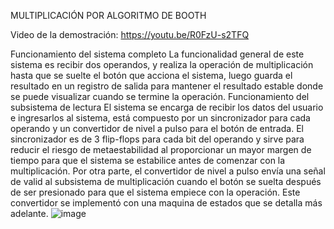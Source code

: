 MULTIPLICACIÓN POR ALGORITMO DE BOOTH

Video de la demostración: https://youtu.be/R0FzU-s2TFQ

Funcionamiento del sistema completo
La funcionalidad general de este sistema es recibir dos operandos, y realiza la operación de multiplicación hasta que se suelte el botón que acciona el sistema, luego guarda el resultado en un registro de salida para mantener el resultado estable donde se puede visualizar cuando se termine la operación. 
Funcionamiento del subsistema de lectura
El sistema se encarga de recibir los datos del usuario e ingresarlos al sistema, está compuesto por un sincronizador para cada operando y un convertidor de nivel a pulso para el botón de entrada. 
El sincronizador es de 3 flip-flops para cada bit del operando y sirve para reducir el riesgo de metaestabilidad al proporcionar un mayor margen de tiempo para que el sistema se estabilice antes de comenzar con la multiplicación. 
Por otra parte, el convertidor de nivel a pulso envía una señal de valid al subsistema de multiplicación cuando el botón se suelta después de ser presionado para que el sistema empiece con la operación. Este convertidor se implementó con una maquina de estados que se detalla más adelante.
![image](https://github.com/dl-2-23/tarea3-griii5/assets/143150841/b872b229-40cb-4dbf-980c-76c200b1aae1)
